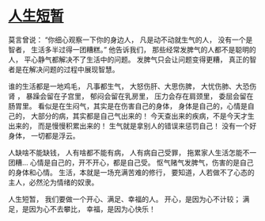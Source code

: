 # [人生短暂](https://github.com/platojobs/SFLOG/issues/303)

莫言曾说：
“你细心观察一下你的身边人，
凡是动不动就生气的人，
没有一个是智者，
生活多半过得一团糟糕。”
他告诉我们，
那些经常发脾气的人都不是聪明的人，
平心静气都解决不了生活中的问题。
发脾气只会让问题变得更糟，
真正的智者是在解决问题的过程中展现智慧。

谁的生活都是一地鸡毛，
凡事都生气，
大怒伤肝、大思伤脾，
大忧伤肺、大恐伤肾 ，
暴躁会留在子宫里，
郁闷会留在乳房里，
压力会存在肩颈里，
委屈会留在肠胃里。
看似是在生闷气，其实是在伤害自己的身体，
身体是自己的，心情是自己的，
大部分的病，其实都是自己气出来的！
今天查出来的疾病，不是今天才生出来的，
而是慢慢积累出来的！
生气就是拿别人的错误来惩罚自己！
没有一个好身体，
一切都是浮云。

人缺啥不能缺钱，
人有啥都不能有病，
人有病自己受罪，
拖累家人生活怎能不一团糟…
心情是自己的，开不开心，都是自己受。
怄气赌气发脾气，伤害的是自己的身体和心情。
生活，本就是一场充满苦难的修行，
要知道，人若做不了心态的主人，必然沦为情绪的奴隶。

人生短暂，
我们要做一个开心、满足、幸福的人。
开心，是因为心不计较；
满足，是因为心不去攀比，
幸福，是因为心快乐！